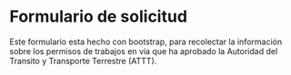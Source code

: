 # Formulario de solicitud
Este formulario esta hecho con bootstrap, para recolectar la información sobre los permisos de trabajos en vía que ha aprobado la Autoridad del Transito y Transporte Terrestre (ATTT).